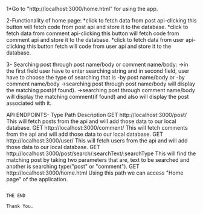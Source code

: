 1*Go to "http://localhost:3000/home.html" for using the app.

2-Functionality of home page:
  *click to fetch data from post api-clicking this button will fetch code from post api and store it to the database.
  *click to fetch data from comment api-clicking this button will fetch code from comment api and store it to the database.
  *click to fetch data from user api-clicking this button fetch will code from user api and store it to the database.

3- Searching post through post name/body or comment name/body:
  ->in the first field user have to enter searching string and in second field, user have to choose the type of searching that is
              -by post name/body
              or
              -by comment name/body
  ->searching post through post name/body will display the matching post(if found).
  ->searching post through comment name/body will display the matching comment(if found) and also will display the post associated with it.
  
API ENDPOINTS-
  Type                                               Path                                                                               Description
  GET                                     http://localhost:3000/post/                                        This will fetch posts from the api and will add those data to our local database.
  GET                                     http://localhost:3000/comment/                                     This will fetch comments from the api and will add those data to our local database.
  GET                                     http://localhost:3000/user/                                        This will fetch users from the api and will add those data to our local database.
  GET                                     http://localhost:3000/post/search/:searchText/:searchType          This will find the matching post by taking two parameters that are, 
                                                                                                             text to be searched and another is searching type("post" or "comment").
  GET                                     http://localhost:3000/home.html                                    Using this path we can access "Home page" of the application.


                                                                                      THE END
                                                                                     Thank You.
  
